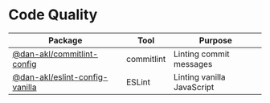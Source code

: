 # Code Quality

|Package|Tool|Purpose|
|-|-|-|
|[@dan-akl/commitlint-config](packages/commitlint-config)|commitlint|Linting commit messages
|[@dan-akl/eslint-config-vanilla](packages/eslint-config-vanilla)|ESLint|Linting vanilla JavaScript
